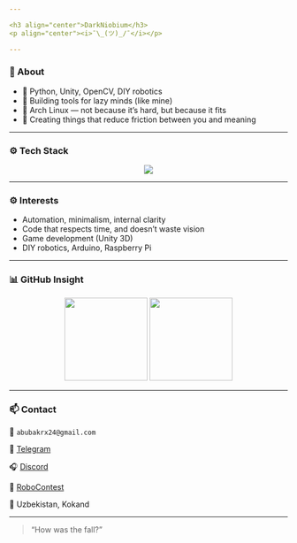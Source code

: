 ```yaml
---

<h3 align="center">DarkNiobium</h3>
<p align="center"><i>¯\_(ツ)_/¯</i></p>

---
```


### 🧠 About

* 🧰 Python, Unity, OpenCV, DIY robotics
* 🧪 Building tools for lazy minds (like mine)
* 🐧 Arch Linux — not because it’s hard, but because it fits
* 🤖 Creating things that reduce friction between you and meaning

---

### ⚙️ Tech Stack

<p align="center">
  <img src="https://skillicons.dev/icons?i=python,unity,arduino,raspberrypi,opencv,linux,bash,git,github,blender" />
</p>

---
### ⚙️ Interests

* Automation, minimalism, internal clarity
* Code that respects time, and doesn’t waste vision
* Game development (Unity 3D)
* DIY robotics, Arduino, Raspberry Pi

---

### 📊 GitHub Insight

<p align="center">
  <img src="https://github-readme-stats.vercel.app/api?username=darkniobium&show_icons=true&theme=tokyonight&hide_border=true" height="150"/>
  <img src="https://github-readme-streak-stats.herokuapp.com/?user=darkniobium&theme=tokyonight&hide_border=true" height="150"/>
</p>

---

### 📫 Contact

📧 `abubakrx24@gmail.com`

💬 [Telegram](https://t.me/darkniobium)

🎧 [Discord](https://discord.com/darkniobium)

🧩 [RoboContest](https://robocontest.uz/profile/abubakr2im)

📍 Uzbekistan, Kokand

---

> “How was the fall?”

